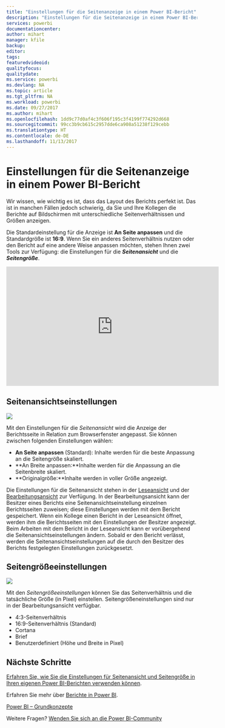 ```yaml
---
title: "Einstellungen für die Seitenanzeige in einem Power BI-Bericht"
description: "Einstellungen für die Seitenanzeige in einem Power BI-Bericht"
services: powerbi
documentationcenter: 
author: mihart
manager: kfile
backup: 
editor: 
tags: 
featuredvideoid: 
qualityfocus: 
qualitydate: 
ms.service: powerbi
ms.devlang: NA
ms.topic: article
ms.tgt_pltfrm: NA
ms.workload: powerbi
ms.date: 09/27/2017
ms.author: mihart
ms.openlocfilehash: 1dd9c77d0af4c3f606f195c3f4199f774292d668
ms.sourcegitcommit: 99cc3b9cb615c2957dde6ca908a51238f129cebb
ms.translationtype: HT
ms.contentlocale: de-DE
ms.lasthandoff: 11/13/2017
---
```

# <a name="page-display-settings-in-a-power-bi-report"></a>Einstellungen für die Seitenanzeige in einem Power BI-Bericht
Wir wissen, wie wichtig es ist, dass das Layout des Berichts perfekt ist. Das ist in manchen Fällen jedoch schwierig, da Sie und Ihre Kollegen die Berichte auf Bildschirmen mit unterschiedliche Seitenverhältnissen und Größen anzeigen. 

Die Standardeinstellung für die Anzeige ist **An Seite anpassen** und die Standardgröße ist **16:9**. Wenn Sie ein anderes Seitenverhältnis nutzen oder den Bericht auf eine andere Weise anpassen möchten, stehen Ihnen zwei Tools zur Verfügung: die Einstellungen für die ***Seitenansicht*** und die ***Seitengröße***.

<iframe width="560" height="315" src="https://www.youtube.com/embed/5tg-OXzxe2g" frameborder="0" allowfullscreen></iframe>


## <a name="page-view-settings"></a>Seitenansichtseinstellungen
![](media/power-bi-report-display-settings/power-bi-change-page-view-new.png)

Mit den Einstellungen für die *Seitenansicht* wird die Anzeige der Berichtsseite in Relation zum Browserfenster angepasst.  Sie können zwischen folgenden Einstellungen wählen:

* **An Seite anpassen** (Standard): Inhalte werden für die beste Anpassung an die Seitengröße skaliert.
* **An Breite anpassen:**Inhalte werden für die Anpassung an die Seitenbreite skaliert.
* **Originalgröße:**Inhalte werden in voller Größe angezeigt.

Die Einstellungen für die Seitenansicht stehen in der [Leseansicht](service-interact-with-a-report-in-reading-view.md) und der [Bearbeitungsansicht](service-interact-with-a-report-in-editing-view.md) zur Verfügung. In der Bearbeitungsansicht kann der Besitzer eines Berichts eine Seitenansichtseinstellung einzelnen Berichtsseiten zuweisen; diese Einstellungen werden mit dem Bericht gespeichert. Wenn ein Kollege einen Bericht in der Leseansicht öffnet, werden ihm die Berichtsseiten mit den Einstellungen der Besitzer angezeigt.  Beim Arbeiten mit dem Bericht in der Leseansicht kann er vorübergehend die Seitenansichtseinstellungen ändern.  Sobald er den Bericht verlässt, werden die Seitenansichtseinstellungen auf die durch den Besitzer des Berichts festgelegten Einstellungen zurückgesetzt.

## <a name="page-size-settings"></a>Seitengrößeeinstellungen
![](media/power-bi-report-display-settings/power-bi--page-size.png)

Mit den *Seitengrößeeinstellungen* können Sie das Seitenverhältnis und die tatsächliche Größe (in Pixel) einstellen.  Seitengrößeneinstellungen sind nur in der Bearbeitungsansicht verfügbar.

* 4:3-Seitenverhältnis
* 16:9-Seitenverhältnis (Standard)
* Cortana
* Brief
* Benutzerdefiniert (Höhe und Breite in Pixel)

## <a name="next-steps"></a>Nächste Schritte
[Erfahren Sie, wie Sie die Einstellungen für Seitenansicht und Seitengröße in Ihren eigenen Power BI-Berichten verwenden können](power-bi-change-report-display-settings.md).

Erfahren Sie mehr über [Berichte in Power BI](service-reports.md).

[Power BI – Grundkonzepte](service-basic-concepts.md)

Weitere Fragen? [Wenden Sie sich an die Power BI-Community](http://community.powerbi.com/)

